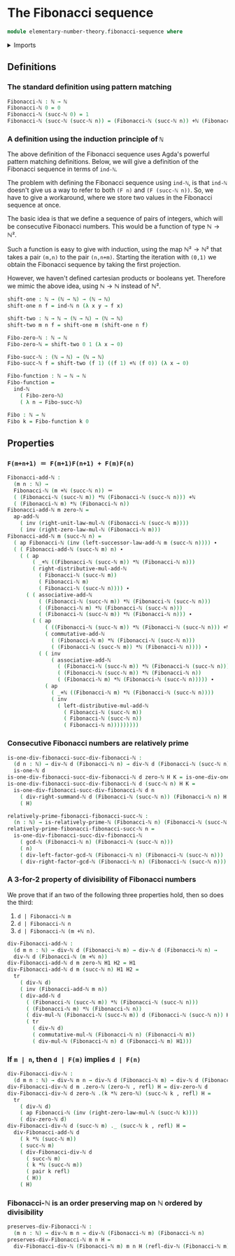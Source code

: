 # The Fibonacci sequence

```agda
module elementary-number-theory.fibonacci-sequence where
```

<details><summary>Imports</summary>

```agda
open import elementary-number-theory.addition-natural-numbers
open import elementary-number-theory.divisibility-natural-numbers
open import elementary-number-theory.greatest-common-divisor-natural-numbers
open import elementary-number-theory.multiplication-natural-numbers
open import elementary-number-theory.natural-numbers
open import elementary-number-theory.relatively-prime-natural-numbers

open import foundation.dependent-pair-types
open import foundation.identity-types
```

</details>

## Definitions

### The standard definition using pattern matching

```agda
Fibonacci-ℕ : ℕ → ℕ
Fibonacci-ℕ 0 = 0
Fibonacci-ℕ (succ-ℕ 0) = 1
Fibonacci-ℕ (succ-ℕ (succ-ℕ n)) = (Fibonacci-ℕ (succ-ℕ n)) +ℕ (Fibonacci-ℕ n)
```

### A definition using the induction principle of `ℕ`

The above definition of the Fibonacci sequence uses Agda's powerful pattern
matching definitions. Below, we will give a definition of the Fibonacci sequence
in terms of `ind-ℕ`.

The problem with defining the Fibonacci sequence using `ind-ℕ`, is that `ind-ℕ`
doesn't give us a way to refer to both `(F n)` and `(F (succ-ℕ n))`. So, we have
to give a workaround, where we store two values in the Fibonacci sequence at
once.

The basic idea is that we define a sequence of pairs of integers, which will be
consecutive Fibonacci numbers. This would be a function of type $ℕ → ℕ²$.

Such a function is easy to give with induction, using the map $ℕ² → ℕ²$ that
takes a pair `(m,n)` to the pair `(n,n+m)`. Starting the iteration with `(0,1)`
we obtain the Fibonacci sequence by taking the first projection.

However, we haven't defined cartesian products or booleans yet. Therefore we
mimic the above idea, using $ℕ → ℕ$ instead of $ℕ²$.

```agda
shift-one : ℕ → (ℕ → ℕ) → (ℕ → ℕ)
shift-one n f = ind-ℕ n (λ x y → f x)

shift-two : ℕ → ℕ → (ℕ → ℕ) → (ℕ → ℕ)
shift-two m n f = shift-one m (shift-one n f)

Fibo-zero-ℕ : ℕ → ℕ
Fibo-zero-ℕ = shift-two 0 1 (λ x → 0)

Fibo-succ-ℕ : (ℕ → ℕ) → (ℕ → ℕ)
Fibo-succ-ℕ f = shift-two (f 1) ((f 1) +ℕ (f 0)) (λ x → 0)

Fibo-function : ℕ → ℕ → ℕ
Fibo-function =
  ind-ℕ
    ( Fibo-zero-ℕ)
    ( λ n → Fibo-succ-ℕ)

Fibo : ℕ → ℕ
Fibo k = Fibo-function k 0
```

## Properties

### `F(m+n+1) ＝ F(m+1)F(n+1) + F(m)F(n)`

```agda
Fibonacci-add-ℕ :
  (m n : ℕ) →
  Fibonacci-ℕ (m +ℕ (succ-ℕ n)) ＝
  ( (Fibonacci-ℕ (succ-ℕ m)) *ℕ (Fibonacci-ℕ (succ-ℕ n))) +ℕ
  ( (Fibonacci-ℕ m) *ℕ (Fibonacci-ℕ n))
Fibonacci-add-ℕ m zero-ℕ =
  ap-add-ℕ
    ( inv (right-unit-law-mul-ℕ (Fibonacci-ℕ (succ-ℕ m))))
    ( inv (right-zero-law-mul-ℕ (Fibonacci-ℕ m)))
Fibonacci-add-ℕ m (succ-ℕ n) =
  ( ap Fibonacci-ℕ (inv (left-successor-law-add-ℕ m (succ-ℕ n)))) ∙
  ( ( Fibonacci-add-ℕ (succ-ℕ m) n) ∙
    ( ( ap
        ( _+ℕ ((Fibonacci-ℕ (succ-ℕ m)) *ℕ (Fibonacci-ℕ n)))
        ( right-distributive-mul-add-ℕ
          ( Fibonacci-ℕ (succ-ℕ m))
          ( Fibonacci-ℕ m)
          ( Fibonacci-ℕ (succ-ℕ n)))) ∙
      ( ( associative-add-ℕ
          ( (Fibonacci-ℕ (succ-ℕ m)) *ℕ (Fibonacci-ℕ (succ-ℕ n)))
          ( (Fibonacci-ℕ m) *ℕ (Fibonacci-ℕ (succ-ℕ n)))
          ( (Fibonacci-ℕ (succ-ℕ m)) *ℕ (Fibonacci-ℕ n))) ∙
        ( ( ap
            ( ((Fibonacci-ℕ (succ-ℕ m)) *ℕ (Fibonacci-ℕ (succ-ℕ n))) +ℕ_)
            ( commutative-add-ℕ
              ( (Fibonacci-ℕ m) *ℕ (Fibonacci-ℕ (succ-ℕ n)))
              ( (Fibonacci-ℕ (succ-ℕ m)) *ℕ (Fibonacci-ℕ n)))) ∙
          ( ( inv
              ( associative-add-ℕ
                ( (Fibonacci-ℕ (succ-ℕ m)) *ℕ (Fibonacci-ℕ (succ-ℕ n)))
                ( (Fibonacci-ℕ (succ-ℕ m)) *ℕ (Fibonacci-ℕ n))
                ( (Fibonacci-ℕ m) *ℕ (Fibonacci-ℕ (succ-ℕ n))))) ∙
            ( ap
              ( _+ℕ ((Fibonacci-ℕ m) *ℕ (Fibonacci-ℕ (succ-ℕ n))))
              ( inv
                ( left-distributive-mul-add-ℕ
                  ( Fibonacci-ℕ (succ-ℕ m))
                  ( Fibonacci-ℕ (succ-ℕ n))
                  ( Fibonacci-ℕ n)))))))))
```

### Consecutive Fibonacci numbers are relatively prime

```agda
is-one-div-fibonacci-succ-div-fibonacci-ℕ :
  (d n : ℕ) → div-ℕ d (Fibonacci-ℕ n) → div-ℕ d (Fibonacci-ℕ (succ-ℕ n)) →
  is-one-ℕ d
is-one-div-fibonacci-succ-div-fibonacci-ℕ d zero-ℕ H K = is-one-div-one-ℕ d K
is-one-div-fibonacci-succ-div-fibonacci-ℕ d (succ-ℕ n) H K =
  is-one-div-fibonacci-succ-div-fibonacci-ℕ d n
    ( div-right-summand-ℕ d (Fibonacci-ℕ (succ-ℕ n)) (Fibonacci-ℕ n) H K)
    ( H)

relatively-prime-fibonacci-fibonacci-succ-ℕ :
  (n : ℕ) → is-relatively-prime-ℕ (Fibonacci-ℕ n) (Fibonacci-ℕ (succ-ℕ n))
relatively-prime-fibonacci-fibonacci-succ-ℕ n =
  is-one-div-fibonacci-succ-div-fibonacci-ℕ
    ( gcd-ℕ (Fibonacci-ℕ n) (Fibonacci-ℕ (succ-ℕ n)))
    ( n)
    ( div-left-factor-gcd-ℕ (Fibonacci-ℕ n) (Fibonacci-ℕ (succ-ℕ n)))
    ( div-right-factor-gcd-ℕ (Fibonacci-ℕ n) (Fibonacci-ℕ (succ-ℕ n)))
```

### A 3-for-2 property of divisibility of Fibonacci numbers

We prove that if an two of the following three properties hold, then so does the
third:

1. `d | Fibonacci-ℕ m`
2. `d | Fibonacci-ℕ n`
3. `d | Fibonacci-ℕ (m +ℕ n)`.

```agda
div-Fibonacci-add-ℕ :
  (d m n : ℕ) → div-ℕ d (Fibonacci-ℕ m) → div-ℕ d (Fibonacci-ℕ n) →
  div-ℕ d (Fibonacci-ℕ (m +ℕ n))
div-Fibonacci-add-ℕ d m zero-ℕ H1 H2 = H1
div-Fibonacci-add-ℕ d m (succ-ℕ n) H1 H2 =
  tr
    ( div-ℕ d)
    ( inv (Fibonacci-add-ℕ m n))
    ( div-add-ℕ d
      ( (Fibonacci-ℕ (succ-ℕ m)) *ℕ (Fibonacci-ℕ (succ-ℕ n)))
      ( (Fibonacci-ℕ m) *ℕ (Fibonacci-ℕ n))
      ( div-mul-ℕ (Fibonacci-ℕ (succ-ℕ m)) d (Fibonacci-ℕ (succ-ℕ n)) H2)
      ( tr
        ( div-ℕ d)
        ( commutative-mul-ℕ (Fibonacci-ℕ n) (Fibonacci-ℕ m))
        ( div-mul-ℕ (Fibonacci-ℕ n) d (Fibonacci-ℕ m) H1)))
```

### If `m | n`, then `d | F(m)` implies `d | F(n)`

```agda
div-Fibonacci-div-ℕ :
  (d m n : ℕ) → div-ℕ m n → div-ℕ d (Fibonacci-ℕ m) → div-ℕ d (Fibonacci-ℕ n)
div-Fibonacci-div-ℕ d m .zero-ℕ (zero-ℕ , refl) H = div-zero-ℕ d
div-Fibonacci-div-ℕ d zero-ℕ .(k *ℕ zero-ℕ) (succ-ℕ k , refl) H =
  tr
    ( div-ℕ d)
    ( ap Fibonacci-ℕ (inv (right-zero-law-mul-ℕ (succ-ℕ k))))
    ( div-zero-ℕ d)
div-Fibonacci-div-ℕ d (succ-ℕ m) ._ (succ-ℕ k , refl) H =
  div-Fibonacci-add-ℕ d
    ( k *ℕ (succ-ℕ m))
    ( succ-ℕ m)
    ( div-Fibonacci-div-ℕ d
      ( succ-ℕ m)
      ( k *ℕ (succ-ℕ m))
      ( pair k refl)
      ( H))
    ( H)
```

### Fibonacci-ℕ is an order preserving map on ℕ ordered by divisibility

```agda
preserves-div-Fibonacci-ℕ :
  (m n : ℕ) → div-ℕ m n → div-ℕ (Fibonacci-ℕ m) (Fibonacci-ℕ n)
preserves-div-Fibonacci-ℕ m n H =
  div-Fibonacci-div-ℕ (Fibonacci-ℕ m) m n H (refl-div-ℕ (Fibonacci-ℕ m))
```
